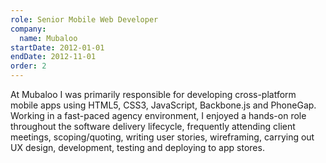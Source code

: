 ```yaml
---
role: Senior Mobile Web Developer
company:
  name: Mubaloo
startDate: 2012-01-01
endDate: 2012-11-01
order: 2
---
```


At Mubaloo I was primarily responsible for developing cross-platform mobile apps using HTML5, CSS3, JavaScript, Backbone.js and PhoneGap. Working in a fast-paced agency environment, I enjoyed a hands-on role throughout the software delivery lifecycle, frequently attending client meetings, scoping/quoting, writing user stories, wireframing, carrying out UX design, development, testing and deploying to app stores.
